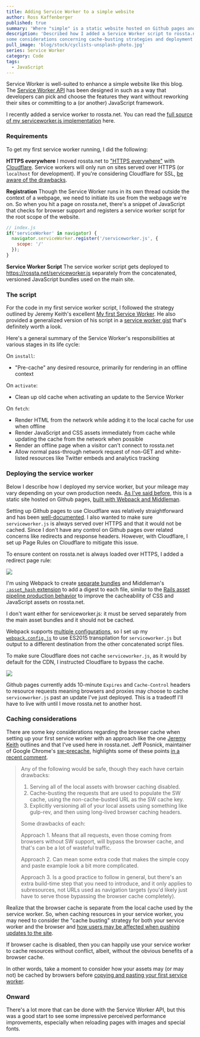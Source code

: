 ```yaml
---
title: Adding Service Worker to a simple website
author: Ross Kaffenberger
published: true
summary: 'Where "simple" is a static website hosted on Github pages and Cloudflare'
description: 'Described how I added a Service Worker script to rossta.net with
some considerations concerning cache-busting strategies and deployment'
pull_image: 'blog/stock/cyclists-unsplash-photo.jpg'
series: Service Worker
category: Code
tags:
  - JavaScript
---
```


Service Worker is well-suited to enhance a simple website like this blog. The [Service Worker API](https://developer.mozilla.org/en-US/docs/Web/API/Service_Worker_API) has been designed in such as a way that developers can pick and choose the features they want without reworking their sites or committing to a (or another) JavaScript framework.

I recently added a service worker to rossta.net. You can read
the [full source of my serviceworker.js implementation](https://github.com/rossta/rossta.github.com/blob/efbb4d41697a64543f5d4870c9915e633dda962d/source/assets/javascripts/serviceworker.js) here.

### Requirements

To get my first service worker running, I did the following:

__HTTPS everywhere__ I moved rossta.net to ["HTTPS everywhere"](https://en.wikipedia.org/wiki/HTTPS_Everywhere) with [Cloudflare](https://www.cloudflare.com/). Service workers will only run on sites served over HTTPS (or `localhost` for development). If you're considering Cloudflare for SSL, [be aware of the drawbacks](https://scotthelme.co.uk/tls-conundrum-and-leaving-cloudflare/).

__Registration__ Though the Service Worker runs in its own thread outside the context of a webpage, we need to initiate its use from the webpage we're on. So when you hit a page on rossta.net, there's a snippet of JavaScript that checks for browser support and registers a service worker script for the root scope of the website.

```javascript
// index.js
if('serviceWorker' in navigator) {
  navigator.serviceWorker.register('/serviceworker.js', {
    scope: '/'
  });
}
```

__Service Worker Script__ The service worker script gets deployed to https://rossta.net/serviceworker.js separately from
the concatenated, versioned JavaScript bundles used on the main site.

### The script

For the code in my first service worker script, I followed the strategy outlined by Jeremy Keith's excellent
[My first Service Worker](https://adactio.com/journal/9775). He also provided a
generalized version of his script in a [service worker gist](https://gist.github.com/adactio/fbaa3a5952774553f5e7) that's definitely worth a look.

Here's a general summary of the Service Worker's responsibilities at various stages in its life cycle:

On `install`:

* "Pre-cache" any desired resource, primarily for rendering in an offline context

On `activate`:

* Clean up old cache when activating an update to the Service Worker

On `fetch`:

* Render HTML from the network while adding it to the local cache for use when offline
* Render JavaScript and CSS assets immediately from cache while updating the cache from the network when possible
* Render an offline page when a visitor can't connect to rossta.net
* Allow normal pass-through network request of non-GET and white-listed resources like Twitter embeds and analytics tracking

### Deploying the service worker

Below I describe how I deployed my service worker, but your mileage may vary depending on your own production needs. [As I've said before](https://rossta.net/blog/why-i-ditched-wordpress-for-github.html), this is a static site hosted on Github pages, [built with Webpack and Middleman](/blog/using-webpack-with-middleman.html).

Setting up Github pages to use Cloudflare was relatively straightforward and has been [well-documented](https://www.benburwell.com/posts/configuring-cloudflare-universal-ssl/). I also wanted to make sure `serviceworker.js` is always served over HTTPS and that it would not be cached. Since I don't have any control on Github pages over related concerns like redirects and response headers. However, with Cloudflare, I set up Page Rules on Cloudflare to mitigate this issue.

To ensure content on rossta.net is always loaded over HTTPS, I added a redirect page rule:

![](blog/cloud-flare-page-rules-https.jpg)

I'm using Webpack to create [separate bundles](https://github.com/rossta/rossta.github.com/blob/09131d3adeb161747fa0cfc624db3ae12ab211fd/webpack.config.js#L12) and Middleman's [`:asset_hash` extension](https://middlemanapp.com/advanced/improving_cacheability/) to add a digest to each file, similar to the [Rails asset pipeline production behavior](http://guides.rubyonrails.org/asset_pipeline.html#in-production) to improve the cacheability of CSS and JavaScript assets on rossta.net.

I don't want either for serviceworker.js: it must be served separately from the main asset bundles and it should not be cached.

Webpack supports [multiple configurations](https://webpack.github.io/docs/configuration.html#multiple-configurations), so I set up my [`webpack.config.js`](https://github.com/rossta/rossta.github.com/blob/09131d3adeb161747fa0cfc624db3ae12ab211fd/webpack.config.js#L80) to use ES2015 transpilation for `serviceworker.js` but output to a different destination from the other concatenated script files.

To make sure Cloudflare does not cache `serviceworker.js`, as it would by default for the CDN, I instructed Cloudflare to bypass the cache.

![](blog/cloud-flare-page-rules-serviceworker.jpg)

Github pages currently adds 10-minute `Expires` and `Cache-Control` headers to resource requests meaning browsers and proxies may choose to cache `serviceworker.js` past an update I've just deployed. This is a tradeoff I'll have to live with until I move rossta.net to another host.

### Caching considerations

There are some key considerations regarding the browser cache when setting up your first service worker with
an approach like the one [Jeremy Keith](https://adactio.com/journal/9775) outlines and that I've used here in
rossta.net. Jeff Posnick, maintainer of Google Chrome's [sw-precache](https://github.com/GoogleChrome/sw-precache), highlights some of these points [in a recent comment](https://remysharp.com/2016/03/22/the-copy--paste-guide-to-your-first-service-worker).

> Any of the following would be safe, though they each have certain drawbacks:
> 1. Serving all of the local assets with browser caching disabled.
> 2. Cache-busting the requests that are used to populate the SW cache, using the non-cache-busted URL as the SW cache key.
> 3. Explicitly versioning all of your local assets using something like gulp-rev, and then using long-lived browser caching headers.
>
> Some drawbacks of each:
>
> Approach 1. Means that all requests, even those coming from browsers without SW support, will bypass the browser cache, and that's can be a lot of wasteful traffic.
>
> Approach 2. Can mean some extra code that makes the simple copy and paste example look a bit more complicated.
>
> Approach 3. Is a good practice to follow in general, but there's an extra build-time step that you need to introduce, and it only applies to subresources, not URLs used as navigation targets (you'd likely just have to serve those bypassing the browser cache completely).

Realize that the browser cache is separate from the local cache used by the
service worker. So, when caching resources in your service worker, you may need
to consider the "cache busting" strategy for both your service worker and the
browser and [how users may be affected when pushing updates to the site](https://github.com/GoogleChrome/css-triggers/issues/14).

If browser cache is disabled, then you can happily use your service worker to
cache resources without conflict, albeit, without the obvious benefits of a browser cache.

In other words, take a moment to consider how your assets may (or may not) be cached by
browsers before [copying and pasting your first service worker](https://remysharp.com/2016/03/22/the-copy--paste-guide-to-your-first-service-worker).

### Onward

There's a lot more that can be done with the Service Worker API, but this was a
good start to see some impressive perceived performance improvements, especially when
reloading pages with images and special fonts.
